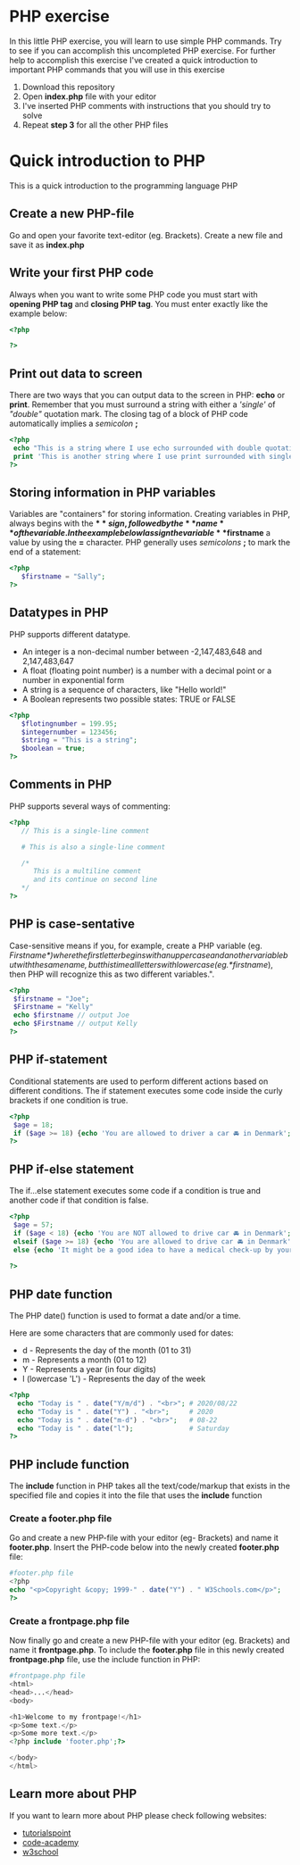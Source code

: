 # PHP exercise
In this little PHP exercise, you will learn to use simple PHP commands. Try to see if you can accomplish this uncompleted PHP exercise. For further help to accomplish this exercise I've created a quick introduction to important  PHP commands that you will use in this exercise
1. Download this repository
2. Open **index.php** file with your editor
3. I've inserted PHP comments with instructions that you should try to solve
4. Repeat **step 3** for all the other PHP files

# Quick introduction to PHP

This is a quick introduction to the programming language PHP

## Create a new PHP-file
Go and open your favorite text-editor (eg. Brackets). Create a new file and save it as **index.php**

## Write your first PHP code

Always when you want to write some PHP code you must start with **opening PHP tag** and **closing PHP tag**.  You must enter exactly like the example below:

```php
<?php 

?>
```

## Print out data to screen
There are two ways that you can output data to the screen in PHP: **echo** or **print**. Remember that you must surround a string with either a *'single'* of *"double"* quotation mark. The closing tag of a block of PHP code automatically implies a *semicolon* **;** 
```php
<?php 
 echo "This is a string where I use echo surrounded with double quotation";
 print 'This is another string where I use print surrounded with single quotation';
?>
```

## Storing information in PHP variables

Variables are "containers" for storing information. Creating variables in PHP, always begins with the **$** sign, followed by the **name** of the variable. In the example below I assign the variable **$firstname** a value by using the **=** character. PHP generally uses *semicolons* **;** to mark the end of a statement:
```php
<?php 
   $firstname = "Sally";
?>
```

## Datatypes in PHP

PHP supports different datatype.
- An integer is a non-decimal number between -2,147,483,648 and 2,147,483,647
- A float (floating point number) is a number with a decimal point or a number in exponential form
- A string is a sequence of characters, like "Hello world!"
- A Boolean represents two possible states: TRUE or FALSE
```php
<?php 
   $flotingnumber = 199.95;
   $integernumber = 123456;
   $string = "This is a string";
   $boolean = true;
?>
```

## Comments in PHP
PHP supports several ways of commenting:
```php
<?php 
   // This is a single-line comment

   # This is also a single-line comment

   /* 
      This is a multiline comment 
      and its continue on second line
   */
?>
```

## PHP is case-sentative
Case-sensitive means if you, for example, create a PHP variable (eg. *$Firstname*) where the first letter begins with an uppercase and another variable but with the same name, but this time all letters with lowercase (eg. *$firstname*), then PHP will recognize this as two different variables.".
```php
<?php  
 $firstname = "Joe";
 $Firstname = "Kelly"
 echo $firstname // output Joe
 echo $Firstname // output Kelly
?>
```

## PHP if-statement
Conditional statements are used to perform different actions based on different conditions. The if statement executes some code inside the curly brackets if one condition is true.
```php
<?php  
 $age = 18;
 if ($age >= 18) {echo 'You are allowed to driver a car 🚘 in Denmark';}
?>
```

## PHP if-else statement
The if...else statement executes some code if a condition is true and another code if that condition is false.
```php
<?php  
 $age = 57;
 if ($age < 18) {echo 'You are NOT allowed to drive car 🚘 in Denmark';}
 elseif ($age >= 18) {echo 'You are allowed to drive car 🚘 in Denmark';}
 else {echo 'It might be a good idea to have a medical check-up by your doctor if you want to continue driving car';}
 
?>
```

## PHP date function
The PHP date() function is used to format a date and/or a time.

Here are some characters that are commonly used for dates:

- d - Represents the day of the month (01 to 31)
- m - Represents a month (01 to 12)
- Y - Represents a year (in four digits)
- l (lowercase 'L') - Represents the day of the week

```php
<?php
  echo "Today is " . date("Y/m/d") . "<br>"; # 2020/08/22
  echo "Today is " . date("Y") . "<br>";     # 2020
  echo "Today is " . date("m-d") . "<br>";   # 08-22
  echo "Today is " . date("l");              # Saturday
?>
```

## PHP include function
The **include** function in PHP takes all the text/code/markup that exists in the specified file and copies it into the file that uses the **include** function
### Create a footer.php file
Go and create a new PHP-file with your editor (eg- Brackets) and  name it **footer.php**. Insert the PHP-code below into the newly created **footer.php** file:
```php
#footer.php file
<?php
echo "<p>Copyright &copy; 1999-" . date("Y") . " W3Schools.com</p>";
?>
```

### Create a frontpage.php file
Now finally go and create a new PHP-file with your editor (eg. Brackets) and name it **frontpage.php**. To include the **footer.php** file in this newly created **frontpage.php** file, use the include function in PHP:

```php
#frontpage.php file
<html>
<head>...</head>
<body>

<h1>Welcome to my frontpage!</h1>
<p>Some text.</p>
<p>Some more text.</p>
<?php include 'footer.php';?>

</body>
</html>
```

## Learn more about PHP 
If you want to learn more about PHP please check following websites:

- [tutorialspoint](https://www.tutorialspoint.com/php/index.htm)
- [code-academy](https://www.codecademy.com/learn/learn-php)
- [w3school](https://www.w3schools.com/php/DEFAULT.asp)
